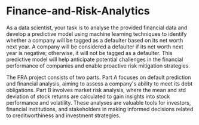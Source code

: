 # Finance-and-Risk-Analytics

As a data scientist, your task is to analyse the provided financial data and develop a predictive model using
machine learning techniques to identify whether a company will be tagged as a defaulter based on its net
worth next year. A company will be considered a defaulter if its net worth next year is negative; otherwise, it
will not be tagged as a defaulter. This predictive model will help anticipate potential challenges in the financial
performance of companies and enable proactive risk mitigation strategies.


The FRA project consists of two parts. Part A focuses on default prediction and financial analysis, aiming to assess a company's ability to meet its debt obligations. Part B involves market risk analysis, where the mean and std deviation of stock returns are calculated to gain insights into stock performance and volatility. These analyses are valuable tools for investors, financial institutions, and stakeholders in making informed decisions related to creditworthiness and investment strategies.
